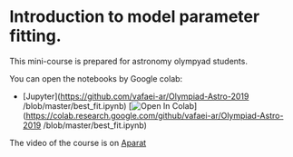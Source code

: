 # Introduction to model parameter fitting. 

This mini-course is prepared for astronomy olympyad students. 

You can open the notebooks by Google colab:


- [Jupyter](https://github.com/vafaei-ar/Olympiad-Astro-2019
/blob/master/best_fit.ipynb) [![Open In Colab](https://colab.research.google.com/assets/colab-badge.svg)](https://colab.research.google.com/github/vafaei-ar/Olympiad-Astro-2019
/blob/master/best_fit.ipynb)

The video of the course is on [Aparat](...)

